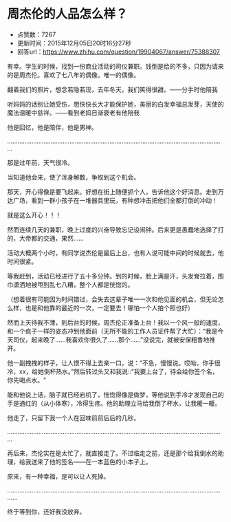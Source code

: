 # 周杰伦的人品怎么样？
- 点赞数：7267
- 更新时间：2015年12月05日20时16分27秒
- 回答url：https://www.zhihu.com/question/19904067/answer/75388307
<body>
 <p data-pid="oHPBU7m-">有幸。学生的时候，找到一份商业活动的司仪兼职。钱倒是给的不多，只因为请来的是周杰伦。喜欢了七八年的偶像。唯一的偶像。</p>
 <p data-pid="5D7pbI8g">翻着我们的照片，想念若隐若现，去年冬天，我们笑得很甜。——分手时他陪我</p>
 <p data-pid="o1Jzbb-b">听妈妈的话别让她受伤，想快快长大才能保护她，美丽的白发幸福总发芽，天使的魔法温暖中慈祥。——看到老妈日渐衰老有他陪我</p>
 <p data-pid="eYXcQQvJ">他是回忆，他是陪伴，他是男神。</p>
 <p data-pid="U3UN7uz3">………………………………………………………………………………………………………………</p>
 <p data-pid="F_FyRAnq">那是过年前，天气很冷。</p>
 <p data-pid="OjcyBb0Z">当知道他会来，使了浑身解数，争取到这个机会。</p>
 <p data-pid="_dEX9okT">那天，开心得像是要飞起来。好想在街上随便抓个人，告诉他这个好消息。走到万达广场，看到一群小孩子在一堆器具里玩，有种想冲击把他们全都打倒的冲动！</p>
 <p data-pid="RQse1bdF">就是这么开心！！！</p>
 <p data-pid="I8lmjpvx">然而连续几天的兼职，晚上过度的兴奋导致忘记设闹钟。后来更是愚蠢地选择了打的，大帝都的交通，果然……</p>
 <p data-pid="90v8ARF_">活动大概两个小时，有同学说杰伦是最后上台，也有人说可能中间的时候就去，他时间很紧。</p>
 <p data-pid="4POegLZS">等我赶到，活动已经进行了五十多分钟。到的时候，脸上满是汗，头发耷拉着，围巾潇洒地被甩到乱七八糟，整个人都是恍惚的。</p>
 <p data-pid="_H5b4CYE">（想着很有可能因为时间错过，会失去这辈子唯一一次和他见面的机会，但无论怎么样，也是和他靠的最近的一次，一定要去！哪怕一个人拍个照也好）</p>
 <p data-pid="T2dZKMax">然而上天待我不薄，到后台的时候，周杰伦正准备上台！我以一个风一般的速度，和一个疯子一样的姿态冲到他面前（无所不能的工作人员证件帮了大忙）：“我是今天司仪，起来晚了……我喜欢你很久了……那个……”没说完，就被安保粗鲁地推开。</p>
 <p data-pid="T_RgWkxE">他一副拽拽的样子，让人恨不得上去亲一口，说：“不急，慢慢说。哎呦，你手很冷，xx，给她倒杯热水。”然后转过头又和我说::"我要上台了，待会给你签个名，你先喝点水。"</p>
 <p data-pid="R8tV5en_">能和他说上话，脑子就已经宕机了，恍惚得像是做梦，等他说到手冷才发现自己的手是通红的（从小体寒），冷得生疼。他的助理立马给我倒了杯水，让我暖一暖。</p>
 <p data-pid="2sVODuYO">他走了，只留下我一个人在回味前前后后的几秒。</p>
 <p data-pid="8JX8iFVK">………………………………………………………………………………………………………………</p>
 <p data-pid="Vx80VMm9">再后来，杰伦实在是太忙了，就直接走了。不过临走之前，还是那个给我倒水的助理，给我送来了他的签名——在一本蓝色的小本子上。</p>
 <p data-pid="B-J5o_48">原来，有一种幸福，是可以让人死掉。</p>
 <p data-pid="TZs23S9s">…………………………………………………………………………………………………………………</p>
 <p data-pid="NJVhTduT">终于等到你，还好我没放弃。</p>
</body>